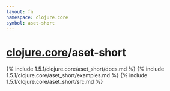 ```yaml
---
layout: fn
namespace: clojure.core
symbol: aset-short
---
```


# [clojure.core](../)/aset-short

{% include 1.5.1/clojure.core/aset_short/docs.md %}
{% include 1.5.1/clojure.core/aset_short/examples.md %}
{% include 1.5.1/clojure.core/aset_short/src.md %}

